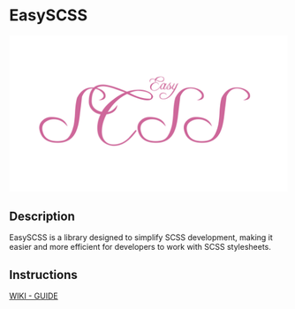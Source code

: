 # EasySCSS

![EasySCSS Logo](logo.png)

## Description

EasySCSS is a library designed to simplify SCSS development, making it easier and more efficient for developers to work with SCSS stylesheets.

## Instructions

[WIKI - GUIDE](https://github.com/ganeshbistakaji/EasySCSS/wiki/INTRODUCTION)
